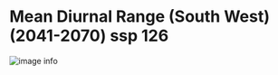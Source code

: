 # Mean Diurnal Range (South West) (2041-2070) ssp 126
![image info]("../../Analysis_Plots/South_West_Extent_OnlyEnvs/Mean_Diurnal_Range_SW_4170_126.png")
